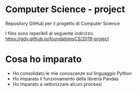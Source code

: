 # Computer Science - project

Repository GitHub per il progetto di Computer Science

I files sono reperibili al seguente indirizzo: https://gdv.github.io/foundationsCS/2019-project

# Cosa ho imparato

* Ho consolidato le mie conoscenze sul linguaggio Python
* Ho imparato il funzionamento della libreria Pandas
* Ho imparato a vettorizzare alcuni processi
